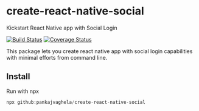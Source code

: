 # create-react-native-social

Kickstart React Native app with Social Login

[![Build Status](https://travis-ci.com/pankajvaghela/create-react-native-auth.svg?branch=master)](https://travis-ci.com/pankajvaghela/create-react-native-auth) [![Coverage Status](https://coveralls.io/repos/github/pankajvaghela/create-react-native-social/badge.svg?branch=master)](https://coveralls.io/github/pankajvaghela/create-react-native-social?branch=master)

This package lets you create react native app with social login capabilities with minimal efforts from command line.

## Install

Run with npx

```js
npx github:pankajvaghela/create-react-native-social
```